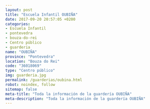 ```yaml
---
layout: post
title: "Escuela Infantil OUBIÑA"
date: 2017-09-20 20:57:05 +0200
categories:
- Escuela Infantil
- pontevedra
- bouza-do-rei
- Centro público
- guarderia
name: "OUBIÑA"
province: "Pontevedra"
location: "Bouza do Rei"
code: "36018069"
type: "Centro público"
img: guarderia.jpg
permalink: /guarderias/oubina.html
robot: noindex, follow
sitemap: false
meta-title: "Toda la información de la guardería OUBIÑA"
meta-description: "Toda la información de la guardería OUBIÑA"
---
```

